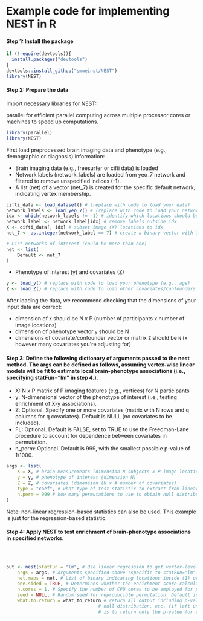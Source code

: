 Example code for implementing NEST in R
================

#### Step 1: Install the package

``` r
if (!require(devtools)){
  install.packages("devtools")
}
devtools::install_github("smweinst/NEST")
library(NEST)
```

#### Step 2: Prepare the data

Import necessary libraries for NEST:

parallel for efficient parallel computing across multiple processor
cores or machines to speed up computations.

``` r
library(parallel)
library(NEST)
```

First load preprocessed brain imaging data and phenotype (e.g., demographic or diagnosis) information:

- Brain imaging data (e.g., freesurfer or cifti data) is loaded
- Network labels (network_labels) are loaded from yeo_7 network and
  filtered to remove unspecified indices (-1).
- A list (net) of a vector (net_7) is created for the specific default
  network, indicating vertex membership.

``` r
cifti_data <- load_dataset() # (replace with code to load your data)
network_labels <- load_yeo_7() # (replace with code to load your network labels)
idx <- which(network_labels != -1) # identify which locations should be ignored (e.g., medial wall)
network_label <- network_label[idx] # remove labels outside idx
X <- cifti_data[, idx] # subset image (X) locations to idx
net_7 <- as.integer(network_label == 7) # create a binary vector with 1's at locations corresponding to network 7 and 0's at locations outside network 7

# List networks of interest (could be more than one)
net <- list(
    Default <- net_7 
)
```

- Phenotype of interest (y) and covariates (Z)

``` r
y <- load_y() # replace with code to load your phenotype (e.g., age)
Z <- load_Z() # replace with code to load other covariates/confounders (e.g., sex)
```

After loading the data, we recommend checking that the dimensions of your input data are correct:
- dimension of `X` should be N x P (number of participants x number of image locations)
- dimension of phenotype vector `y` should be N
- dimensions of covariate/confounder vector or matrix `Z` should be `N` (x however many covariates you're adjusting for)

#### Step 3: Define the following dictionary of arguments passed to the nest method. The args can be defined as follows, assuming vertex-wise linear models will be fit to estimate local brain-phenotype associations (i.e., specifying statFun=“lm” in step 4.).
- X: N x P matrix of P imaging features (e.g., vertices) for N
  participants
- y: N-dimensional vector of the phenotype of interest (i.e., testing
  enrichment of X-y associations).
- Z: Optional. Specify one or more covariates (matrix with N rows and q
  columns for q covariates). Default is NULL (no covariates to be
  included).
- FL: Optional. Default is FALSE, set to TRUE to use the Freedman-Lane
  procedure to account for dependence between covariates in permutation.
- n_perm: Optional. Default is 999, with the smallest possible p-value
  of 1/1000.

``` r
args <- list(
    X = X, # brain measurements (dimension N subjects x P image locations)
    y = y, # phenotype of interest (dimension N)
    Z = Z, # covariates (dimension (N x # number of covariates)
    type = "coef", # what type of test statistic to extract from linear regression model (note: if using a different type of model for statistic, this may be different. see source code)
    n.perm = 999 # how many permutations to use to obtain null distribution
)
```
Note: non-linear regression-based statistics can also be used. This example is just for the regression-based statistic.

#### Step 4: Apply NEST to test enrichment of brain-phenotype associations in specified networks.
``` r



out <- nest(statFun = "lm", # Use linear regression to get vertex-level test statistics.
    args = args, # Arguments specified above (specific to statFun="lm").
    net.maps = net, # List of binary indicating locations inside (1) or outside (1) network(s) of interest.
    one.sided = TRUE, # Determines whether the enrichment score calculation should consider only the positive alignment (True) or both directions (False).
    n.cores = 1, # Specify the number of CPU cores to be employed for parallel processing tasks within the function
    seed = NULL, # Random seed for reproducible permutation. Default is NULL. 
    what.to.return = what_to_return # return all output including p-value, enrichment score,
                                  # null distribution, etc. (if left unspecified, the default
                                  # is to return only the p-value for each network)

```
